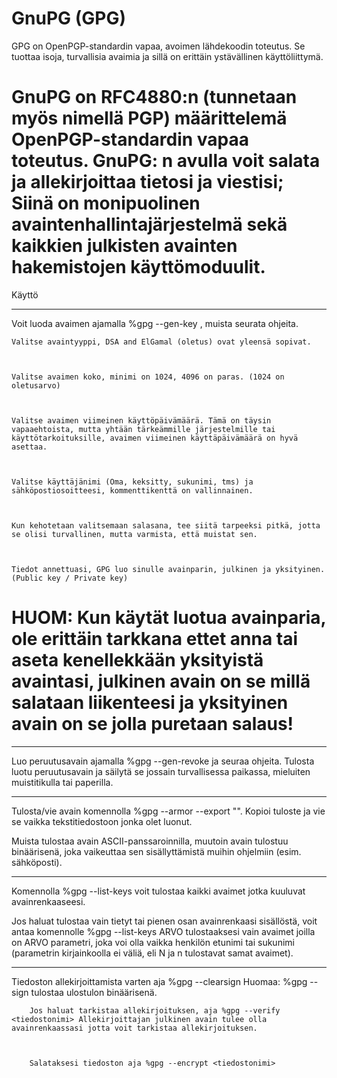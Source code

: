 # GnuPG (GPG)

GPG on OpenPGP-standardin vapaa, avoimen lähdekoodin toteutus. Se tuottaa isoja, turvallisia avaimia ja sillä on erittäin ystävällinen käyttöliittymä.<br />



# GnuPG on RFC4880:n (tunnetaan myös nimellä PGP) määrittelemä OpenPGP-standardin vapaa toteutus. GnuPG: n avulla voit salata ja allekirjoittaa tietosi ja viestisi; Siinä on monipuolinen avaintenhallintajärjestelmä sekä kaikkien julkisten avainten hakemistojen käyttömoduulit.



Käyttö<br />

________________________________________

Voit luoda avaimen ajamalla %gpg --gen-key , muista seurata ohjeita. <br />



    Valitse avaintyyppi, DSA and ElGamal (oletus) ovat yleensä sopivat.



    Valitse avaimen koko, minimi on 1024, 4096 on paras. (1024 on oletusarvo)



    Valitse avaimen viimeinen käyttöpäivämäärä. Tämä on täysin vapaaehtoista, mutta yhtään tärkeämmille järjestelmille tai käyttötarkoituksille, avaimen viimeinen käyttäpäivämäärä on hyvä asettaa.



    Valitse käyttäjänimi (Oma, keksitty, sukunimi, tms) ja sähköpostiosoitteesi, kommenttikenttä on vallinnainen.



    Kun kehotetaan valitsemaan salasana, tee siitä tarpeeksi pitkä, jotta se olisi turvallinen, mutta varmista, että muistat sen.



    Tiedot annettuasi, GPG luo sinulle avainparin, julkinen ja yksityinen. (Public key / Private key)



# HUOM: Kun käytät luotua avainparia, ole erittäin tarkkana ettet anna tai aseta kenellekkään yksityistä avaintasi, julkinen avain on se millä salataan liikenteesi ja yksityinen avain on se jolla puretaan salaus!

_________________________________________

Luo peruutusavain ajamalla %gpg --gen-revoke ja seuraa ohjeita. Tulosta luotu peruutusavain ja säilytä se jossain turvallisessa paikassa, mieluiten muistitikulla tai paperilla. <br />

_________________________________________



Tulosta/vie avain komennolla %gpg --armor --export "<oma nimi>". Kopioi tuloste ja vie se vaikka tekstitiedostoon jonka olet luonut. <br /> 

        

Muista tulostaa avain ASCII-panssaroinnilla, muutoin avain tulostuu binäärisenä, joka vaikeuttaa sen sisällyttämistä muihin ohjelmiin (esim. sähköposti). 

_________________________________________



Komennolla %gpg --list-keys voit tulostaa kaikki avaimet jotka kuuluvat avainrenkaaseesi. <br />



Jos haluat tulostaa vain tietyt tai pienen osan avainrenkaasi sisällöstä, voit antaa komennolle %gpg --list-keys ARVO tulostaaksesi vain avaimet joilla on ARVO parametri, joka voi olla vaikka henkilön etunimi tai sukunimi (parametrin kirjainkoolla ei väliä, eli N ja n tulostavat samat avaimet).

_________________________________________



Tiedoston allekirjoittamista varten aja %gpg --clearsign <tiedostonimi> Huomaa: %gpg --sign <tiedostonimi> tulostaa ulostulon binäärisenä. <br />



        Jos haluat tarkistaa allekirjoituksen, aja %gpg --verify <tiedostonimi> Allekirjoittajan julkinen avain tulee olla avainrenkaassasi jotta voit tarkistaa allekirjoituksen.



        Salataksesi tiedoston aja %gpg --encrypt <tiedostonimi>

